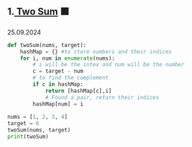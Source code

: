 ## 1.[ Two Sum](https://leetcode.com/problems/two-sum/) 🟩
25.09.2024
```python
def twoSum(nums, target):
    hashMap = {} #to store numbers and their indices
    for i, num in enumerate(nums):
        # i will be the intex and num will be the number
        c = target - num
        # to find the complement
        if c in hashMap:
            return [hashMap[c],i]
            # Found a pair, return their indices
        hashMap[num] = i
        
nums = [1, 2, 3, 4]
target = 6
twoSum(nums, target)
print(twoSum)
```
